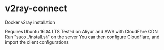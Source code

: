 # v2ray-connect
Docker v2ray installation

Requires Ubuntu 16.04 LTS
Tested on Aliyun and AWS with CloudFlare CDN
Run "sudo ./install.sh" on the server
You can then configure CloudFlare, and import the client configurations
